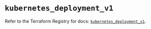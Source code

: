 # `kubernetes_deployment_v1`

Refer to the Terraform Registry for docs: [`kubernetes_deployment_v1`](https://registry.terraform.io/providers/hashicorp/kubernetes/2.36.0/docs/resources/deployment_v1).
